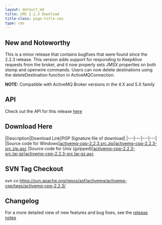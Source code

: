 ```yaml
---
layout: default_md
title: CMS 2.2.3 Download
title-class: page-title-cms
type: cms
---
```


New and Noteworthy
------------------

This is a minor release that contains bugfixes that were found since the 2.2.3 release. This version adds support for responding to KeepAlive requests from the broker, and it now properly sets JMSX properties on both stomp and openwire commands. Users can now delete destinations using the deleteDestination function in ActiveMQConnection.

**NOTE:** Compatible with ActiveMQ Broker versions in the 4.X and 5.X family

API
---

Check out the API for this release [here](http://activemq.apache.org/cms/api_docs/activemqcpp-2.2.1)

Download Here
-------------

|Description|Download Link|PGP Signature file of download|
|---|---|---|---|
|Source code for Windows|[activemq-cpp-2.2.3.src.zip](http://archive.apache.org/dist/activemq/activemq-cpp/source/activemq-cpp-2.2.3-src.zip)|[activemq-cpp-2.2.3-src.zip.asc](http://archive.apache.org/dist/activemq/activemq-cpp/source/activemq-cpp-2.2.3-src.zip.asc)
|Source code for Unix (gzipped)|[activemq-cpp-2.2.3-src.tar.gz](http://archive.apache.org/dist/activemq/activemq-cpp/source/activemq-cpp-2.2.3-src.tar.gz)|[activemq-cpp-2.2.3-src.tar.gz.asc](http://archive.apache.org/dist/activemq/activemq-cpp/source/activemq-cpp-2.2.3-src.tar.gz.asc)

SVN Tag Checkout
----------------

svn co https://svn.apache.org/repos/asf/activemq/activemq-cpp/tags/activemq-cpp-2.2.3/

Changelog
---------

For a more detailed view of new features and bug fixes, see the [release notes](https://issues.apache.org/jira/secure/ReleaseNote.jspa?projectId=12311207&version=12315652)
